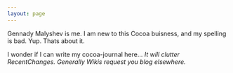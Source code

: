 ```yaml
---
layout: page
---
```




Gennady Malyshev is me. I am new to this Cocoa buisness, and my spelling is bad. Yup. Thats about it.

I wonder if I can write my cocoa-journal here... *It will clutter RecentChanges. Generally Wikis request you blog elsewhere.*
